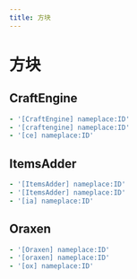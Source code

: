 ```yaml
---
title: 方块
---
```


# 方块

## CraftEngine

```yaml
- '[CraftEngine] nameplace:ID'
- '[craftengine] nameplace:ID'
- '[ce] nameplace:ID'
```

## ItemsAdder

```yaml
- '[ItemsAdder] nameplace:ID'
- '[ItemsAdder] nameplace:ID'
- '[ia] nameplace:ID'
```

## Oraxen

```yaml
- '[Oraxen] nameplace:ID'
- '[oraxen] nameplace:ID'
- '[ox] nameplace:ID'
```
